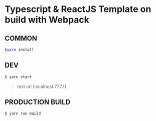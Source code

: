 # Typescript & ReactJS Template on build with Webpack

## COMMON
```sh
$yarn install
```

## DEV
```sh
$ yarn start
```

> test url (localhost:7777)

## PRODUCTION BUILD
```sh
$ yarn run build
```
